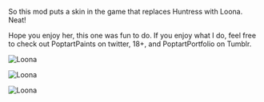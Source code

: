So this mod puts a skin in the game that replaces Huntress with Loona. Neat! 

Hope you enjoy her, this one was fun to do. If you enjoy what I do, feel free to check out PoptartPaints on twitter, 18+, and PoptartPortfolio on Tumblr.

![Loona](https://i.imgur.com/m7Ppaqm.jpg)

![Loona](https://i.imgur.com/uH9TJ0d.jpg)

![Loona](https://i.imgur.com/OCdEZ6b.jpg)


